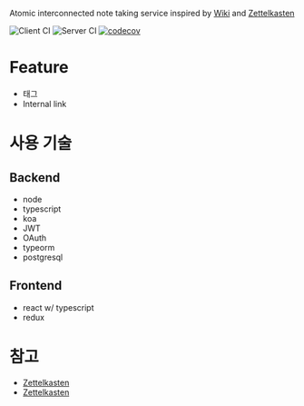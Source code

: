 Atomic interconnected note taking service inspired by [Wiki](https://en.wikipedia.org/wiki/Wiki) and [Zettelkasten](https://en.wikipedia.org/wiki/Zettelkasten)

![Client CI](https://github.com/atobaum/galois/workflows/Client%20CI/badge.svg)
![Server CI](https://github.com/atobaum/galois/workflows/Server%20CI/badge.svg)
[![codecov](https://codecov.io/gh/atobaum/galois/branch/develop/graph/badge.svg)](https://codecov.io/gh/atobaum/galois)

# Feature

- 태그
- Internal link

# 사용 기술

## Backend

- node
- typescript
- koa
- JWT
- OAuth
- typeorm
- postgresql

## Frontend

- react w/ typescript
- redux

# 참고

- [Zettelkasten](https://en.wikipedia.org/wiki/Zettelkasten)
- [Zettelkasten](https://www.lesswrong.com/posts/NfdHG6oHBJ8Qxc26s/the-zettelkasten-method-1)
